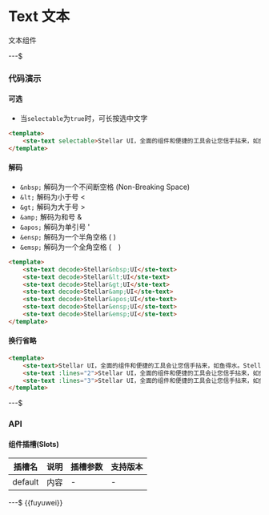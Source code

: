 # Text 文本

文本组件

---$

### 代码演示

#### 可选

- 当`selectable`为`true`时，可长按选中文字

```html
<template>
    <ste-text selectable>Stellar UI，全面的组件和便捷的工具会让您信手拈来，如鱼得水</ste-text>
</template>
```

#### 解码

- `&nbsp;` 解码为一个不间断空格 (Non-Breaking Space)
- `&lt;` 解码为小于号 <
- `&gt;` 解码为大于号 >
- `&amp;` 解码为和号 &
- `&apos;` 解码为单引号 '
- `&ensp;` 解码为一个半角空格 ( )
- `&emsp;` 解码为一个全角空格 (　)

```html
<template>
    <ste-text decode>Stellar&nbsp;UI</ste-text>
    <ste-text decode>Stellar&lt;UI</ste-text>
    <ste-text decode>Stellar&gt;UI</ste-text>
    <ste-text decode>Stellar&amp;UI</ste-text>
    <ste-text decode>Stellar&apos;UI</ste-text>
    <ste-text decode>Stellar&ensp;UI</ste-text>
    <ste-text decode>Stellar&emsp;UI</ste-text>
</template>
```

#### 换行省略

```html
<template>
    <ste-text>Stellar UI，全面的组件和便捷的工具会让您信手拈来，如鱼得水。Stellar UI，全面的组件和便捷的工具会让您信手拈来，如鱼得水。</ste-text>
    <ste-text :lines="2">Stellar UI，全面的组件和便捷的工具会让您信手拈来，如鱼得水。Stellar UI，全面的组件和便捷的工具会让您信手拈来，如鱼得水。</ste-text>
    <ste-text :lines="3">Stellar UI，全面的组件和便捷的工具会让您信手拈来，如鱼得水。Stellar UI，全面的组件和便捷的工具会让您信手拈来，如鱼得水。</ste-text>
</template>
```

---$

### API

<!-- props -->

#### 组件插槽(Slots)

| 插槽名  | 说明 | 插槽参数 | 支持版本 |
| ------- | ---- | -------- | -------- |
| default | 内容 | -        | -        |

---$
{{fuyuwei}}
